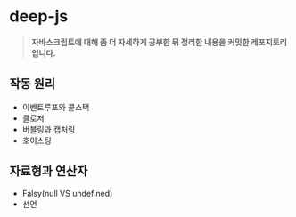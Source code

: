 # deep-js
> **자바스크립트에 대해 좀 더 자세하게 공부한 뒤 정리한 내용을 커밋한 레포지토리입니다.**

## 작동 원리
- 이벤트루프와 콜스택
- 클로저
- 버블링과 캡처링
- 호이스팅

## 자료형과 연산자
- Falsy(null VS undefined)
- 선언